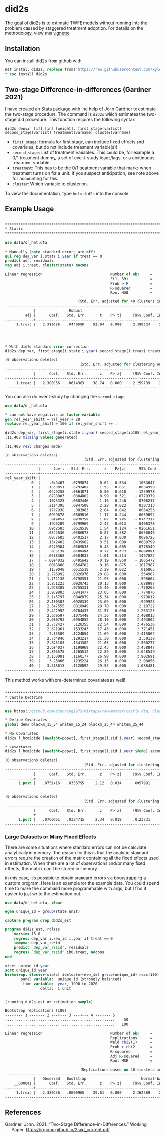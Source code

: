 
# did2s

<!-- badges: start -->
<!-- badges: end -->

The goal of did2s is to estimate TWFE models without running into the
problem caused by staggered treatment adoption. For details on the
methodology, view this
[vignette](http://kylebutts.com/did2s/articles/Two-Stage-Difference-in-Differences.html)

## Installation

You can install did2s from github with:

``` stata
net install did2s, replace from("https://raw.githubusercontent.com/kylebutts/did2s_stata/main/ado/")
* ssc install did2s
```

## Two-stage Difference-in-differences (Gardner 2021)

I have created an Stata package with the help of John Gardner to
estimate the two-stage procedure. The command is `did2s` which estimates
the two-stage did procedure. This function requires the following syntax

`did2s depvar [if] [in] [weight], first_stage(varlist) second_stage(varlist) treatment(varname) cluster(varname)`

- `first_stage`: formula for first stage, can include fixed effects and
  covariates, but do not include treatment variable(s)!
- `second_stage`: List of treatment variables. This could be, for
  example a 0/1 treatment dummy, a set of event-study leads/lags, or a
  continuous treatment variable
- `treatment`: This has to be the 0/1 treatment variable that marks when
  treatment turns on for a unit. If you suspect anticipation, see note
  above for accounting for this.
- `cluster`: Which variable to cluster on.

To view the documentation, type `help did2s` into the console.

## Example Usage

``` stata

********************************************************************************
* Static
********************************************************************************

use data/df_het.dta
    
* Manually (note standard errors are off)
qui reg dep_var i.state i.year if treat == 0
predict adj, residuals
reg adj i.treat, cluster(state) nocons

Linear regression                               Number of obs     =     31,000
                                                F(1, 39)          =    2803.10
                                                Prob > F          =     0.0000
                                                R-squared         =     0.3776
                                                Root MSE          =     1.7505

                                 (Std. Err. adjusted for 40 clusters in state)
------------------------------------------------------------------------------
             |               Robust
         adj |      Coef.   Std. Err.      t    P>|t|     [95% Conf. Interval]
-------------+----------------------------------------------------------------
     1.treat |   2.380156   .0449558    52.94   0.000     2.289224    2.471087
------------------------------------------------------------------------------
```

``` stata


* With did2s standard error correction  
did2s dep_var, first_stage(i.state i.year) second_stage(i.treat) treatment(treat) cluster(state)

(0 observations deleted)
                                  (Std. Err. adjusted for clustering on state)
------------------------------------------------------------------------------
             |      Coef.   Std. Err.      z    P>|z|     [95% Conf. Interval]
-------------+----------------------------------------------------------------
     1.treat |   2.380156   .0614383    38.74   0.000     2.259739    2.500573
------------------------------------------------------------------------------
```

You can also do event-study by changing the `second_stage`

``` stata
use data/df_het.dta

* can not have negatives in factor variable
gen rel_year_shift = rel_year + 20
replace rel_year_shift = 100 if rel_year_shift == .

did2s dep_var, first_stage(i.state i.year) second_stage(ib100.rel_year_shift) treatment(treat) cluster(state)
(11,408 missing values generated)

(11,408 real changes made)

(0 observations deleted)
                                    (Std. Err. adjusted for clustering on state)
--------------------------------------------------------------------------------
               |      Coef.   Std. Err.      z    P>|z|     [95% Conf. Interval]
---------------+----------------------------------------------------------------
rel_year_shift |
            0  |    .049467   .0795074     0.62   0.534    -.1063647    .2052986
            1  |   .1550051   .0793407     1.95   0.051    -.0004999      .31051
            2  |   .0429258   .0861871     0.50   0.618    -.1259978    .2118494
            3  |   .0798003   .0804802     0.99   0.321    -.0779379    .2375386
            4  |   .1023325   .0882446     1.16   0.246    -.0706237    .2752886
            5  |   .2164395   .0947508     2.28   0.022     .0307313    .4021477
            6  |   .1707938    .083863     2.04   0.042     .0064253    .3351622
            7  |   .0939678   .0805816     1.17   0.244    -.0639692    .2519048
            8  |    .089857   .0839759     1.07   0.285    -.0747327    .2544467
            9  |   .1976289   .0799969     2.47   0.013     .0408378      .35442
           10  |   .0952583   .0619518     1.54   0.124    -.0261651    .2166817
           11  |   .0512636   .0586073     0.87   0.382    -.0636046    .1661318
           12  |   .0877603   .0403517     2.17   0.030     .0086725    .1668482
           13  |   .1542402   .0439602     3.51   0.000     .0680799    .2404006
           14  |   .0220904   .0509833     0.43   0.665    -.0778349    .1220158
           15  |    .035128   .0489484     0.72   0.473    -.0608091    .1310651
           16  |  -.0508368   .0504833    -1.01   0.314    -.1497822    .0481087
           17  |  -.0094032   .0495642    -0.19   0.850    -.1065472    .0877408
           18  |   .0088808   .0564702     0.16   0.875    -.1017987    .1195602
           19  |   .1179048   .0515519     2.29   0.022      .016865    .2189447
           20  |   1.726992   .0826976    20.88   0.000     1.564907    1.889076
           21  |   1.752138   .0798351    21.95   0.000     1.595664    1.908612
           22  |   1.871223   .0929743    20.13   0.000     1.688997    2.053449
           23  |   1.918305   .0755331    25.40   0.000     1.770263    2.066347
           24  |   1.939803   .0841477    23.05   0.000     1.774876    2.104729
           25  |   2.145797   .0846879    25.34   0.000     1.979812    2.311782
           26  |   2.180307   .0920339    23.69   0.000     1.999923     2.36069
           27  |   2.347555   .0818049    28.70   0.000      2.18722    2.507889
           28  |   2.412952   .0764437    31.57   0.000     2.263125    2.562779
           29  |   2.619597   .1075448    24.36   0.000     2.408813    2.830381
           30  |   2.680793   .0954052    28.10   0.000     2.493802    2.867784
           31  |   2.712427    .120355    22.54   0.000     2.476536    2.948319
           32  |   2.671961   .1533243    17.43   0.000     2.371451    2.972471
           33  |    2.65589   .1224654    21.69   0.000     2.415862    2.895917
           34  |   2.754846   .1293217    21.30   0.000      2.50138    3.008312
           35  |   2.823183   .1341382    21.05   0.000     2.560277    3.086089
           36  |   2.694037   .1199969    22.45   0.000     2.458847    2.929226
           37  |   2.896575   .1265512    22.89   0.000     2.648539     3.14461
           38  |   3.130081   .1160177    26.98   0.000     2.902691    3.357472
           39  |    3.23066   .1235224    26.15   0.000      2.98856    3.472759
           40  |   3.308015   .1120092    29.53   0.000     3.088481    3.527549
--------------------------------------------------------------------------------
```

This method works with pre-determined covariates as well!

``` stata

********************************************************************************
* Castle Doctrine
********************************************************************************

use https://github.com/scunning1975/mixtape/raw/master/castle.dta, clear

* Define Covariates
global demo blackm_15_24 whitem_15_24 blackm_25_44 whitem_25_44

* No Covariates
did2s l_homicide [aweight=popwt], first_stage(i.sid i.year) second_stage(i.post) treatment(post) cluster(sid)

* Covariates
did2s l_homicide [aweight=popwt], first_stage(i.sid i.year $demo) second_stage(i.post) treatment(post) cluster(sid)

(0 observations deleted)
                                    (Std. Err. adjusted for clustering on sid)
------------------------------------------------------------------------------
             |      Coef.   Std. Err.      z    P>|z|     [95% Conf. Interval]
-------------+----------------------------------------------------------------
      1.post |   .0751416   .0353795     2.12   0.034     .0057991    .1444842
------------------------------------------------------------------------------

(0 observations deleted)
                                    (Std. Err. adjusted for clustering on sid)
------------------------------------------------------------------------------
             |      Coef.   Std. Err.      z    P>|z|     [95% Conf. Interval]
-------------+----------------------------------------------------------------
      1.post |   .0760161   .0324715     2.34   0.019     .0123731    .1396591
------------------------------------------------------------------------------
```

### Large Datasets or Many Fixed Effects

There are some situations where standard errors can not be calculate
analytically in memory. The reason for this is that the analytic
standard errors require the creation of the matrix containing all the
fixed effects used in estimation. When there are a lot of observations
and/or many fixed effects, this matrix can’t be stored in memory.

In this case, it’s possible to obtain standard errors via bootstrapping
a custom program. Here is an example for the example data. You could
spend time to make the command more programmable with args, but I find
it easier to just write the estimation out.

``` stata
use data/df_het.dta, clear

egen unique_id = group(state unit)

capture program drop did2s_est

program did2s_est, rclass
    version 13.0
    regress dep_var i.new_id i.year if treat == 0
    tempvar dep_var_resid
    predict `dep_var_resid', residuals
    regress `dep_var_resid' ib0.treat, nocons
end

xtset unique_id year
sort unique_id year
bootstrap, cluster(state) idcluster(new_id) group(unique_id) reps(100): did2s_est
       panel variable:  unique_id (strongly balanced)
        time variable:  year, 1990 to 2020
                delta:  1 unit


(running did2s_est on estimation sample)

Bootstrap replications (100)
----+--- 1 ---+--- 2 ---+--- 3 ---+--- 4 ---+--- 5 
..................................................    50
..................................................   100

Linear regression                               Number of obs     =     31,000
                                                Replications      =        100
                                                Wald chi2(1)      =    1568.60
                                                Prob > chi2       =     0.0000
                                                R-squared         =     0.3776
                                                Adj R-squared     =     0.3776
                                                Root MSE          =     1.7505

                                  (Replications based on 40 clusters in state)
------------------------------------------------------------------------------
             |   Observed   Bootstrap                         Normal-based
    __000001 |      Coef.   Std. Err.      z    P>|z|     [95% Conf. Interval]
-------------+----------------------------------------------------------------
     1.treat |   2.380156   .0600965    39.61   0.000     2.262369    2.497943
------------------------------------------------------------------------------
```

## References

<div id="refs" class="references csl-bib-body hanging-indent">

<div id="ref-Gardner_2021" class="csl-entry">

Gardner, John. 2021. “<span class="nocase">Two-Stage
Difference-in-Differences</span>.” Working Paper.
<https://jrgcmu.github.io/2sdd_current.pdf>.

</div>

</div>
